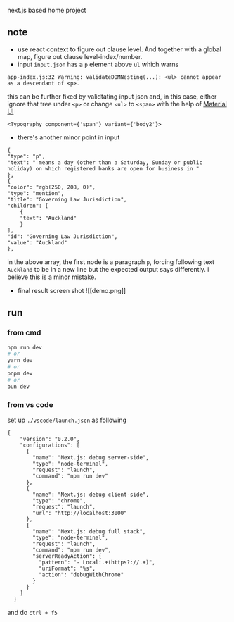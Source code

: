 next.js based home project

## note
- use react context to figure out clause level. And together with a global map, figure out clause level-index/number. 
- input `input.json` has a `p` element above `ul` which warns 
```
app-index.js:32 Warning: validateDOMNesting(...): <ul> cannot appear as a descendant of <p>.
```
this can be further fixed by validtating input json and, in this case, either ignore that tree under `<p>` or change `<ul>` to `<span>` with the help of [Material UI](https://mui.com/material-ui/api/typography/)
```
<Typography component={'span'} variant={'body2'}>
```
- there's another minor point in input
```
{
"type": "p",
"text": " means a day (other than a Saturday, Sunday or public holiday) on which registered banks are open for business in "
},
{
"color": "rgb(250, 208, 0)",
"type": "mention",
"title": "Governing Law Jurisdiction",
"children": [
    {
    "text": "Auckland"
    }
],
"id": "Governing Law Jurisdiction",
"value": "Auckland"
},
```
in the above array, the first node is a paragraph `p`, forcing following text `Auckland` to be in a new line but the expected output says differently. i believe this is a minor mistake.

- final result screen shot
![[demo.png]]

## run
### from cmd
```bash
npm run dev
# or
yarn dev
# or
pnpm dev
# or
bun dev
```
### from vs code
set up `./vscode/launch.json` as following
```
{
    "version": "0.2.0",
    "configurations": [
      {
        "name": "Next.js: debug server-side",
        "type": "node-terminal",
        "request": "launch",
        "command": "npm run dev"
      },
      {
        "name": "Next.js: debug client-side",
        "type": "chrome",
        "request": "launch",
        "url": "http://localhost:3000"
      },
      {
        "name": "Next.js: debug full stack",
        "type": "node-terminal",
        "request": "launch",
        "command": "npm run dev",
        "serverReadyAction": {
          "pattern": "- Local:.+(https?://.+)",
          "uriFormat": "%s",
          "action": "debugWithChrome"
        }
      }
    ]
  }
```
and do `ctrl + f5`